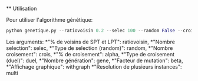** Utilisation 

Pour utiliser l'algorithme génétique:

````python
python genetique.py --ratiovoisin 0.2 --selec 100 --random False --crois 100 --gene 400 --beta 0.3 --multi 4

````

Les arguments:
*"% de voisins de SPT et LPT": ratiovoisin,
*"Nombre selection": selec, 
*"Type de selection (random)": random, 
*"Nombre croisement": crois,
*"% de croisement": alpha, 
*"Type de croisement (duel)": duel,
*"Nombre génération": gene, 
*"Facteur de mutation": beta,
*"Affichage graphique": withgraph
*"Resolution de plusieurs instances": multi
